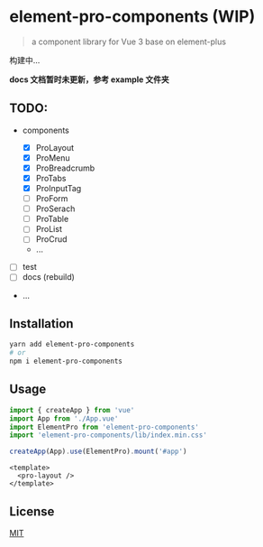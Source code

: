 # element-pro-components (WIP)

> a component library for Vue 3 base on element-plus

构建中...

**docs 文档暂时未更新，参考 example 文件夹**

## TODO:

- components

  - [x] ProLayout
  - [x] ProMenu
  - [x] ProBreadcrumb
  - [x] ProTabs
  - [x] ProInputTag
  - [ ] ProForm
  - [ ] ProSerach
  - [ ] ProTable
  - [ ] ProList
  - [ ] ProCrud
  - ...

- [ ] test
- [ ] docs (rebuild)
- ...

## Installation

```sh
yarn add element-pro-components
# or
npm i element-pro-components
```

## Usage

```js
import { createApp } from 'vue'
import App from './App.vue'
import ElementPro from 'element-pro-components'
import 'element-pro-components/lib/index.min.css'

createApp(App).use(ElementPro).mount('#app')
```

```vue
<template>
  <pro-layout />
</template>
```

## License

[MIT](http://opensource.org/licenses/MIT)
